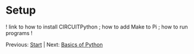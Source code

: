 # Setup

! link to how to install CIRCUITPython ; how to add Make to Pi ; how to run
programs !

Previous: [Start](../readme.md)
| Next: [Basics of Python](./python.md)
